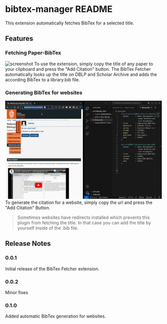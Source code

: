 # bibtex-manager README

This extension automatically fetches BibTex for a selected title. 

## Features
### Fetching Paper-BibTex
![screenshot](res/AddCitation.gif)
To use the extension, simply copy the title of any paper to your clipboard and press the "Add Citation" button. The BibTex Fetcher automatically looks up the title on DBLP and Scholar Archive and adds the according BibTex to a library.bib file. 

### Generating BibTex for websites
![screenshot](res/addWebsite.gif)
To generate the citation for a website, simply copy the url and press the "Add Citation" Button. 
> Sometimes websites have redirects installed which prevents this plugin from fetching the title. In that case you can add the title by yourself inside of the .bib file. 

## Release Notes
### 0.0.1

Initial release of the BibTex Fetcher extension. 

### 0.0.2 

Minor fixes

### 0.1.0

Added automatic BibTex generation for websites.
